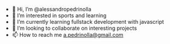 - 👋 Hi, I’m @alessandropedrinolla
- 👀 I’m interested in sports and learning
- 🌱 I’m currently learning fullstack development with javascript
- 💞️ I’m looking to collaborate on interesting projects
- 📫 How to reach me a.pedrinolla@gmail.com

<!---
alessandropedrinolla/alessandropedrinolla is a ✨ special ✨ repository because its `README.md` (this file) appears on your GitHub profile.
You can click the Preview link to take a look at your changes.
--->
